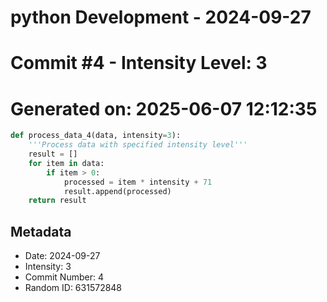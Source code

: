 ﻿# python Development - 2024-09-27
# Commit #4 - Intensity Level: 3
# Generated on: 2025-06-07 12:12:35
```python
def process_data_4(data, intensity=3):
    '''Process data with specified intensity level'''
    result = []
    for item in data:
        if item > 0:
            processed = item * intensity + 71
            result.append(processed)
    return result
```
## Metadata
- Date: 2024-09-27
- Intensity: 3
- Commit Number: 4
- Random ID: 631572848
